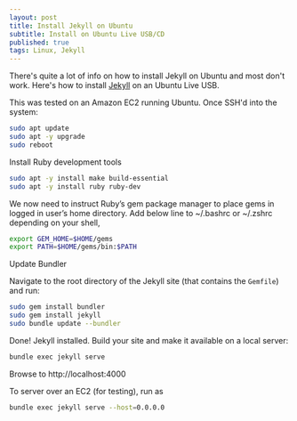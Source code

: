 ```yaml
---
layout: post
title: Install Jekyll on Ubuntu
subtitle: Install on Ubuntu Live USB/CD
published: true
tags: Linux, Jekyll
---
```


There's quite a lot of info on how to install Jekyll on Ubuntu and most don't work. Here's how to install [Jekyll](https://jekyllrb.com/) on an Ubuntu Live USB.

This was tested on an Amazon EC2 running Ubuntu. Once SSH'd into the system:

```bash
sudo apt update
sudo apt -y upgrade
sudo reboot
```

Install Ruby development tools

```bash
sudo apt -y install make build-essential
sudo apt -y install ruby ruby-dev
```


We now need to instruct Ruby’s gem package manager to place gems in logged in user’s home directory. Add below line to ~/.bashrc or ~/.zshrc depending on your shell,

```bash
export GEM_HOME=$HOME/gems
export PATH=$HOME/gems/bin:$PATH
```

Update Bundler

Navigate to the root directory of the Jekyll site (that contains the `Gemfile`) and run:


```bash
sudo gem install bundler
sudo gem install jekyll
sudo bundle update --bundler
```

Done! Jekyll installed. Build your site and make it available on a local server:

```bash
bundle exec jekyll serve
```

Browse to http://localhost:4000

To server over an EC2 (for testing), run as 
```bash
bundle exec jekyll serve --host=0.0.0.0
```
